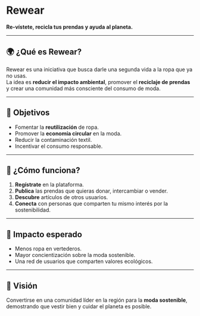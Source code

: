 # Rewear

**Re-vístete, recicla tus prendas y ayuda al planeta.**

---

## 🌍 ¿Qué es Rewear?
Rewear es una iniciativa que busca darle una segunda vida a la ropa que ya no usas.  
La idea es **reducir el impacto ambiental**, promover el **reciclaje de prendas** y crear una comunidad más consciente del consumo de moda.

---

## 🎯 Objetivos
- Fomentar la **reutilización** de ropa.
- Promover la **economía circular** en la moda.
- Reducir la contaminación textil.
- Incentivar el consumo responsable.

---

## 👥 ¿Cómo funciona?
1. **Regístrate** en la plataforma.
2. **Publica** las prendas que quieras donar, intercambiar o vender.
3. **Descubre** artículos de otros usuarios.
4. **Conecta** con personas que comparten tu mismo interés por la sostenibilidad.

---

## 🌱 Impacto esperado
- Menos ropa en vertederos.
- Mayor concientización sobre la moda sostenible.
- Una red de usuarios que comparten valores ecológicos.

---

## 🚀 Visión
Convertirse en una comunidad líder en la región para la **moda sostenible**, demostrando que vestir bien y cuidar el planeta es posible.

